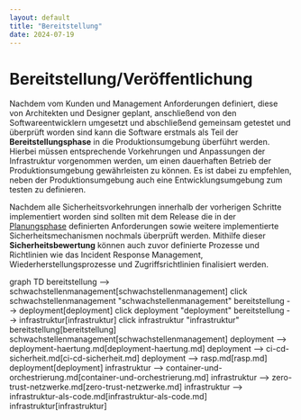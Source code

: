 ```yaml
---
layout: default
title: "Bereitstellung"
date: 2024-07-19
---
```


# Bereitstellung/Veröffentlichung

Nachdem vom Kunden und Management Anforderungen definiert, diese von Architekten und Designer geplant, anschließend von den Softwareentwicklern umgesetzt und abschließend gemeinsam getestet und überprüft worden sind kann die Software erstmals als Teil der **Bereitstellungsphase** in die Produktionsumgebung überführt werden. Hierbei müssen entsprechende Vorkehrungen und Anpassungen der Infrastruktur vorgenommen werden, um einen dauerhaften Betrieb der Produktionsumgebung gewährleisten zu können. Es ist dabei zu empfehlen, neben der Produktionsumgebung auch eine Entwicklungsumgebung zum testen zu definieren. 

Nachdem alle Sicherheitsvorkehrungen innerhalb der vorherigen Schritte implementiert worden sind sollten mit dem Release die in der [Planungsphase](SSDLC/1.Planung/planung) definierten Anforderungen sowie weitere implementierte Sicherheitsmechanismen nochmals überprüft werden. Mithilfe dieser **Sicherheitsbewertung** können auch zuvor definierte Prozesse und Richtlinien wie das Incident Response Management, Wiederherstellungsprozesse und Zugriffsrichtlinien finalisiert werden. 

<!-- Todo: Noch erklären, welche genauen Sicherheitsprinzipien verfolgt werden -->

<div class="mermaid">
graph TD
bereitstellung --> schwachstellenmanagement[schwachstellenmanagement]
click schwachstellenmanagement "schwachstellenmanagement"
bereitstellung --> deployment[deployment]
click deployment "deployment"
bereitstellung --> infrastruktur[infrastruktur]
click infrastruktur "infrastruktur"
bereitstellung[bereitstellung]
schwachstellenmanagement[schwachstellenmanagement]
deployment --> deployment-haertung.md[deployment-haertung.md]
deployment --> ci-cd-sicherheit.md[ci-cd-sicherheit.md]
deployment --> rasp.md[rasp.md]
deployment[deployment]
infrastruktur --> container-und-orchestrierung.md[container-und-orchestrierung.md]
infrastruktur --> zero-trust-netzwerke.md[zero-trust-netzwerke.md]
infrastruktur --> infrastruktur-als-code.md[infrastruktur-als-code.md]
infrastruktur[infrastruktur]
</div>